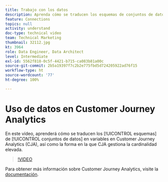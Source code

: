 ```yaml
---
title: Trabajo con los datos
description: Aprenda cómo se traducen los esquemas de conjuntos de datos en variables en Adobe Customer Journey Analytics, así como la forma en la que CJA gestiona cardinalidades elevadas.
feature: Connections
topics: null
activity: understand
doc-type: technical video
team: Technical Marketing
thumbnail: 32112.jpg
kt: 3964
role: Data Engineer, Data Architect
level: Intermediate
exl-id: 5562f818-0c5f-4421-b715-ca083b81a00c
source-git-commit: 2b5a19397f7c2b2e775fbd5d724205922ad76f15
workflow-type: ht
source-wordcount: '77'
ht-degree: 100%

---
```


# Uso de datos en Customer Journey Analytics

En este vídeo, aprenderá cómo se traducen los [!UICONTROL esquemas] de [!UICONTROL conjuntos de datos] en variables en Customer Journey Analytics (CJA), así como la forma en la que CJA gestiona la cardinalidad elevada.

>[!VIDEO](https://video.tv.adobe.com/v/32112/?quality=12)

Para obtener más información sobre Customer Journey Analytics, visite la [documentación](https://docs.adobe.com/content/help/es-ES/analytics-platform/using/cja-landing.html).
